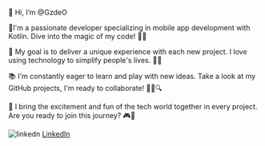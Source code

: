 
👋 Hi, I’m @GzdeO
  
💫I'm a passionate developer specializing in mobile app development with Kotlin. Dive into the magic of my code! 🚀📱

🌟 My goal is to deliver a unique experience with each new project. I love using technology to simplify people's lives. 🌈💡

📚 I'm constantly eager to learn and play with new ideas. Take a look at my GitHub projects, I'm ready to collaborate! 👨‍💻🔍

🎉 I bring the excitement and fun of the tech world together in every project. Are you ready to join this journey? 🎮🤝


![linkedn](https://github.com/GzdeO/GzdeO/assets/137268577/04586606-0100-4bbb-98ae-9adad7ac9d7c) [LinkedIn](https://www.linkedin.com/in/g%C3%B6zde-%C3%B6-70570a244/)



